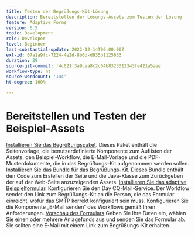 ```yaml
---
title: Testen der Begrüßungs-Kit-Lösung
description: Bereitstellen der Lösungs-Assets zum Testen der Lösung
feature: Adaptive Forms
version: 6.5
topic: Development
role: Developer
level: Beginner
last-substantial-update: 2022-12-14T00:00:00Z
exl-id: 07a1a9fc-7224-4e2d-8b6d-d935b1125653
duration: 29
source-git-commit: f4c621f3a9caa8c2c64b8323312343fe421a5aee
workflow-type: ht
source-wordcount: '144'
ht-degree: 100%

---
```


# Bereitstellen und Testen der Beispiel-Assets

[Installieren Sie das Begrüßungspaket](assets/welcomekit.zip). Dieses Paket enthält die Seitenvorlage, die benutzerdefinierte Komponente zum Auflisten der Assets, den Beispiel-Workflow, die E-Mail-Vorlage und die PDF-Musterdokumente, die in das Begrüßungs-Kit aufgenommen werden sollen.
[Installieren Sie das Bundle für das Begrüßungs-Kit](assets/welcomekit.core-1.0.0-SNAPSHOT.jar). Dieses Bundle enthält den Code zum Erstellen der Seite und die Java-Klasse zum Zurückgeben der auf der Web-Seite anzuzeigenden Assets.
[Installieren Sie das adaptive Beispielformular](assets/account-openeing-form.zip).
Konfigurieren Sie den Day CQ-Mail-Service. Der Workflow sendet den Link zum Begrüßungs-Kit an die Person, die das Formular einreicht, wofür das SMTP korrekt konfiguriert sein muss.
Konfigurieren Sie die Komponente „E-Mail senden“ des Workflows gemäß Ihren Anforderungen.
[Vorschau des Formulars](http://localhost:4502/content/dam/formsanddocuments/co-operators/accountopeningform/jcr:content?wcmmode=disabled)
Geben Sie Ihre Daten ein, wählen Sie einen oder mehrere Anlagefonds aus und senden Sie das Formular ab.
Sie sollten eine E-Mail mit einem Link zum Begrüßungs-Kit erhalten.
